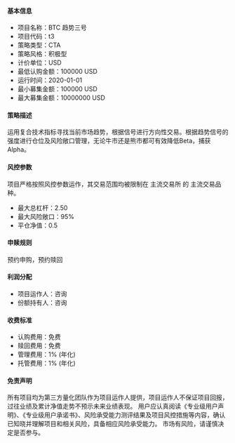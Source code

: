 #### 基本信息

* 项目名称：BTC 趋势三号
* 项目代码：t3
* 策略类型：CTA
* 策略风格：积极型
* 计价单位：USD
* 最低认购金额：100000 USD
* 运行时间：2020-01-01
* 最小募集金额：100000 USD
* 最大募集金额：10000000 USD

#### 策略描述

运用复合技术指标寻找当前市场趋势，根据信号进行方向性交易。根据趋势信号的强度进行仓位及风险敞口管理，无论牛市还是熊市都可有效降低Beta，捕获Alpha。

#### 风控参数

项目严格按照风控参数运作，其交易范围均被限制在 主流交易所 的 主流交易品种。

* 最大总杠杆：2.50
* 最大风险敞口：95%
* 平仓净值：0.5

#### 申赎规则

预约申购，预约赎回

#### 利润分配

* 项目运作人：咨询
* 份额持有人：咨询

#### 收费标准

* 认购费用：免费
* 赎回费用：免费
* 管理费用：1% (年化)
* 托管费用：1% (年化)

#### 免责声明

所有项目均为第三方量化团队作为项目运作人提供，项目运作人不保证项目回报，过往业绩及累计净值走势不预示未来业绩表现。
用户应认真阅读《专业级用户声明》、《专业级用户承诺书》、风险承受能力测评结果及项目风控措施等内容，确认已知晓并理解项目和相关风险，具备相应风险承受能力。
市场有风险，请谨慎决定是否参与。
